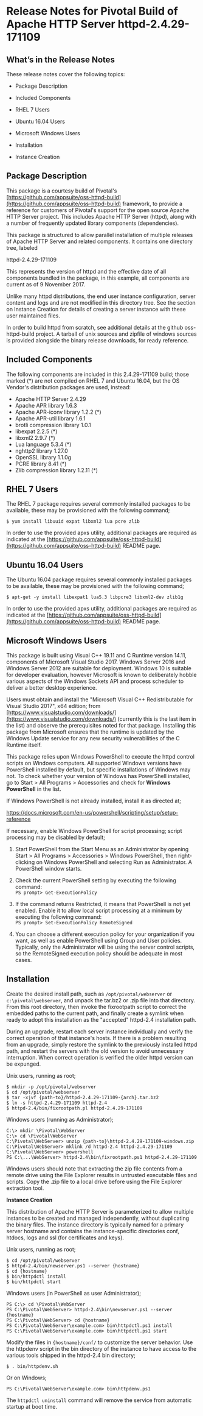 # **Release Notes for Pivotal Build of Apache HTTP Server httpd-2.4.29-171109**

## **What’s in the Release Notes**

These release notes cover the following topics:

* Package Description

* Included Components

* RHEL 7 Users

* Ubuntu 16.04 Users

* Microsoft Windows Users

* Installation

* Instance Creation

## **Package Description**

This package is a courtesy build of Pivotal's [https://github.com/appsuite/oss-httpd-build](https://github.com/appsuite/oss-httpd-build) framework, to provide a reference for customers of Pivotal's support for the open source Apache HTTP Server project. This includes Apache HTTP Server (httpd), along with a number of frequently updated library components (dependencies).

This package is structured to allow parallel installation of multiple releases of Apache HTTP Server and related components. It contains one directory tree, labeled

  httpd-2.4.29-171109

This represents the version of httpd and the effective date of all components bundled in the package, in this example, all components are current as of 9 November 2017.

Unlike many httpd distributions, the end user instance configuration, server content and logs and are not modified in this directory tree. See the section on Instance Creation for details of creating a server instance with these user maintained files.

In order to build httpd from scratch, see additional details at the github oss-httpd-build project. A tarball of unix sources and zipfile of windows sources is provided alongside the binary release downloads, for ready reference.

## **Included Components**

The following components are included in this 2.4.29-171109 build; those marked (\*) are not compiled on RHEL 7 and Ubuntu 16.04, but the OS Vendor's distribution packages are used, instead:

* Apache HTTP Server 2.4.29
* Apache APR library 1.6.3
* Apache APR-iconv library 1.2.2 (\*)
* Apache APR-util library 1.6.1
* brotli compression library 1.0.1
* libexpat 2.2.5 (\*)
* libxml2 2.9.7 (\*)
* Lua language 5.3.4 (\*)
* nghttp2 library 1.27.0
* OpenSSL library 1.1.0g
* PCRE library 8.41 (\*)
* Zlib compression library 1.2.11 (\*)

## **RHEL 7 Users**

The RHEL 7 package requires several commonly installed packages to be available, these may be provisioned with the following command;
```
$ yum install libuuid expat libxml2 lua pcre zlib
```
In order to use the provided apxs utility, additional packages are required as indicated at the [https://github.com/appsuite/oss-httpd-build](https://github.com/appsuite/oss-httpd-build) README page.

## **Ubuntu 16.04 Users**

The Ubuntu 16.04 package requires several commonly installed packages to be available, these may be provisioned with the following command;
```
$ apt-get -y install libexpat1 lua5.3 libpcre3 libxml2-dev zlib1g
```
In order to use the provided apxs utility, additional packages are required as indicated at the [https://github.com/appsuite/oss-httpd-build](https://github.com/appsuite/oss-httpd-build) README page.

## **Microsoft Windows Users**

This package is built using Visual C++ 19.11 and C Runtime version 14.11, components of Microsoft Visual Studio 2017. Windows Server 2016 and Windows Server 2012 are suitable for deployment. Windows 10 is suitable for developer evaluation, however Microsoft is known to deliberately hobble various aspects of the Windows Sockets API and process scheduler to deliver a better desktop experience.

Users must obtain and install the "Microsoft Visual C++ Redistributable for Visual Studio 2017", x64 edition; from [https://www.visualstudio.com/downloads/](https://www.visualstudio.com/downloads/) (currently this is the last item in the list) and observe the prerequisites noted for that package. Installing this package from Microsoft ensures that the runtime is updated by the Windows Update service for any new security vulnerabilities of the C Runtime itself.

This package relies upon Windows PowerShell to execute the httpd control scripts on Windows computers. All supported Windows versions have PowerShell installed by default, but specific installations of Windows may not. To check whether your version of Windows has PowerShell installed, go to Start > All Programs > Accessories and check for **Windows PowerShell** in the list.

If Windows PowerShell is not already installed, install it as directed at; 

  https://docs.microsoft.com/en-us/powershell/scripting/setup/setup-reference

If necessary, enable Windows PowerShell for script processing; script processing may be disabled by default;

1. Start PowerShell from the Start Menu as an Administrator by opening Start > All Programs > Accessories > Windows PowerShell, then right-clicking on Windows PowerShell and selecting Run as Administrator. A PowerShell window starts.

2. Check the current PowerShell setting by executing the following command:  
`PS prompt> Get-ExecutionPolicy`

3. If the command returns Restricted, it means that PowerShell is not yet enabled. Enable it to allow local script processing at a minimum by executing the following command:  
`PS prompt> Set-ExecutionPolicy RemoteSigned`

4. You can choose a different execution policy for your organization if you want, as well as enable PowerShell using Group and User policies. Typically, only the Administrator will be using the server control scripts, so the RemoteSigned execution policy should be adequate in most cases.

## **Installation**

Create the desired install path, such as `/opt/pivotal/webserver` or `c:\pivotal\webserver`, and unpack the tar.bz2 or .zip file into that directory. From this root directory, then invoke the fixrootpath script to correct the embedded paths to the current path, and finally create a symlink when ready to adopt this installation as the "accepted" httpd-2.4 installation path.

During an upgrade, restart each server instance individually and verify the correct operation of that instance's hosts. If there is a problem resulting from an upgrade, simply restore the symlink to the previously installed httpd path, and restart the servers with the old version to avoid unnecessary interruption. When correct operation is verified the older httpd version can be expunged.

Unix users, running as root;
```
$ mkdir -p /opt/pivotal/webserver  
$ cd /opt/pivotal/webserver  
$ tar -xjvf {path-to}/httpd-2.4.29-171109-{arch}.tar.bz2  
$ ln -s httpd-2.4.29-171109 httpd-2.4  
$ httpd-2.4/bin/fixrootpath.pl httpd-2.4.29-171109
```

Windows users (running as Administrator);
```
C:\> mkdir \Pivotal\WebServer  
C:\> cd \Pivotal\WebServer  
C:\Pivotal\WebServer> unzip {path-to}\httpd-2.4.29-171109-windows.zip  
C:\Pivotal\WebServer> mklink /d httpd-2.4 httpd-2.4.29-171109  
C:\Pivotal\WebServer> powershell  
PS C:\...\WebServer> httpd-2.4\bin\fixrootpath.ps1 httpd-2.4.29-171109
```

Windows users should note that extracting the zip file contents from a remote drive using the File Explorer results in untrusted executable files and scripts. Copy the .zip file to a local drive before using the File Explorer extraction tool.

**Instance Creation**

This distribution of Apache HTTP Server is parameterized to allow multiple instances to be created and managed independently, without duplicating the binary files. The instance directory is typically named for a primary server hostname and contains the instance-specific directories conf, htdocs, logs and ssl (for certificates and keys).

Unix users, running as root;
```
$ cd /opt/pivotal/webserver  
$ httpd-2.4/bin/newserver.ps1 --server {hostname}  
$ cd {hostname}  
$ bin/httpdctl install  
$ bin/httpdctl start
```

Windows users (in PowerShell as user Administrator);
```
PS C:\> cd \Pivotal\WebServer  
PS C:\Pivotal\WebServer> httpd-2.4\bin\newserver.ps1 --server {hostname}  
PS C:\Pivotal\WebServer> cd {hostname}  
PS C:\Pivotal\WebServer\example.com> bin\httpdctl.ps1 install  
PS C:\Pivotal\WebServer\example.com> bin\httpdctl.ps1 start
```

Modify the files in `{hostname}/conf/` to customize the server behavior. Use the httpdenv script in the bin directory of the instance to have access to the various tools shipped in the httpd-2.4 bin directory;
```
$ . bin/httpdenv.sh
```

Or on Windows;
```
PS C:\Pivotal\WebServer\example.com> bin\httpdenv.ps1
```

The `httpdctl uninstall` command will remove the service from automatic startup at boot time.

